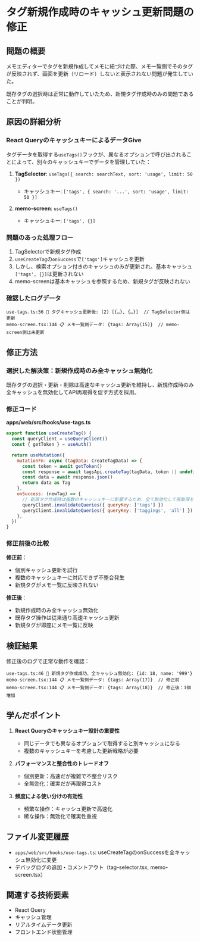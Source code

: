 # タグ新規作成時のキャッシュ更新問題の修正

## 問題の概要

メモエディターでタグを新規作成してメモに紐づけた際、メモ一覧側でそのタグが反映されず、画面を更新（リロード）しないと表示されない問題が発生していた。

既存タグの選択時は正常に動作していたため、新規タグ作成時のみの問題であることが判明。

## 原因の詳細分析

### React QueryのキャッシュキーによるデータGive

タグデータを取得する`useTags()`フックが、異なるオプションで呼び出されることによって、別々のキャッシュキーでデータを管理していた：

1. **TagSelector**: `useTags({ search: searchText, sort: 'usage', limit: 50 })`
   - キャッシュキー: `['tags', { search: '...', sort: 'usage', limit: 50 }]`

2. **memo-screen**: `useTags()`
   - キャッシュキー: `['tags', {}]`

### 問題のあった処理フロー

1. TagSelectorで新規タグ作成
2. `useCreateTag`の`onSuccess`で`['tags']`キャッシュを更新
3. しかし、検索オプション付きのキャッシュのみが更新され、基本キャッシュ`['tags', {}]`は更新されない
4. memo-screenは基本キャッシュを参照するため、新規タグが反映されない

### 確認したログデータ

```
use-tags.ts:56 📝 タグキャッシュ更新後: (2) [{…}, {…}]  // TagSelector側は更新
memo-screen.tsx:144 📋 メモ一覧側データ: {tags: Array(15)}  // memo-screen側は未更新
```

## 修正方法

### 選択した解決策：新規作成時のみ全キャッシュ無効化

既存タグの選択・更新・削除は高速なキャッシュ更新を維持し、新規作成時のみ全キャッシュを無効化してAPI再取得を促す方式を採用。

### 修正コード

**apps/web/src/hooks/use-tags.ts**

```javascript
export function useCreateTag() {
  const queryClient = useQueryClient()
  const { getToken } = useAuth()

  return useMutation({
    mutationFn: async (tagData: CreateTagData) => {
      const token = await getToken()
      const response = await tagsApi.createTag(tagData, token || undefined)
      const data = await response.json()
      return data as Tag
    },
    onSuccess: (newTag) => {
      // 新規タグ作成時は複数のキャッシュキーに影響するため、全て無効化して再取得を促す
      queryClient.invalidateQueries({ queryKey: ['tags'] })
      queryClient.invalidateQueries({ queryKey: ['taggings', 'all'] })
    },
  })
}
```

### 修正前後の比較

**修正前**：

- 個別キャッシュ更新を試行
- 複数のキャッシュキーに対応できず不整合発生
- 新規タグがメモ一覧に反映されない

**修正後**：

- 新規作成時のみ全キャッシュ無効化
- 既存タグ操作は従来通り高速キャッシュ更新
- 新規タグが即座にメモ一覧に反映

## 検証結果

修正後のログで正常な動作を確認：

```
use-tags.ts:46 🔄 新規タグ作成成功、全キャッシュ無効化: {id: 18, name: '999'}
memo-screen.tsx:144 📋 メモ一覧側データ: {tags: Array(17)}  // 修正前
memo-screen.tsx:144 📋 メモ一覧側データ: {tags: Array(18)}  // 修正後：1個増加
```

## 学んだポイント

1. **React Queryのキャッシュキー設計の重要性**
   - 同じデータでも異なるオプションで取得すると別キャッシュになる
   - 複数のキャッシュキーを考慮した更新戦略が必要

2. **パフォーマンスと整合性のトレードオフ**
   - 個別更新：高速だが複雑で不整合リスク
   - 全無効化：確実だが再取得コスト

3. **頻度による使い分けの有効性**
   - 頻繁な操作：キャッシュ更新で高速化
   - 稀な操作：無効化で確実性重視

## ファイル変更履歴

- `apps/web/src/hooks/use-tags.ts`: useCreateTagのonSuccessを全キャッシュ無効化に変更
- デバッグログの追加・コメントアウト（tag-selector.tsx, memo-screen.tsx）

## 関連する技術要素

- React Query
- キャッシュ管理
- リアルタイムデータ更新
- フロントエンド状態管理
